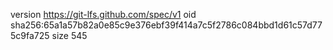 version https://git-lfs.github.com/spec/v1
oid sha256:65a1a57b82a0e85c9e376ebf39f414a7c5f2786c084bbd1d61c57d775c9fa725
size 545
